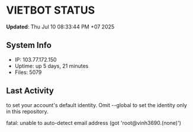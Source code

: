 # VIETBOT STATUS
**Updated**: Thu Jul 10 08:33:44 PM +07 2025

## System Info
- IP: 103.77.172.150
- Uptime: up 5 days, 21 minutes
- Files: 5079

## Last Activity

to set your account's default identity.
Omit --global to set the identity only in this repository.

fatal: unable to auto-detect email address (got 'root@vinh3690.(none)')
